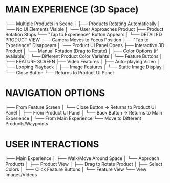 # MAIN EXPERIENCE (3D Space)
├── Multiple Products in Scene
│   ├── Products Rotating Automatically
│   └── No UI Elements Visible
│
└── User Approaches Product
    ├── Product Rotation Stops
    └── "Tap to Experience" Button Appears
        │
        └── DETAILED PRODUCT VIEW
            ├── Camera Moves to Focus Position
            ├── "Tap to Experience" Disappears
            │
            └── Product UI Panel Opens
                ├── Interactive 3D Product
                │   └── Manual Rotation (Drag to Rotate)
                │
                ├── Color Options (if available)
                │   └── Different Product Color Variants
                │
                └── Feature Buttons
                    │
                    └── FEATURE SCREEN
                        ├── Video Features
                        │   ├── Auto-playing Video
                        │   └── Looping Playback
                        │
                        ├── Image Features
                        │   └── Static Image Display
                        │
                        └── Close Button
                            └── Returns to Product UI Panel
                            
# NAVIGATION OPTIONS
├── From Feature Screen
│   └── Close Button → Returns to Product UI Panel
│
├── From Product UI Panel
│   └── Back Button → Returns to Main Experience
│
└── From Main Experience
    └── Move to Different Products/Waypoints

# USER INTERACTIONS
├── Main Experience
│   ├── Walk/Move Around Space
│   └── Approach Products
│
├── Product View
│   ├── Drag to Rotate Product
│   ├── Select Colors
│   └── Click Feature Buttons
│
└── Feature View
    └── View Images/Videos
